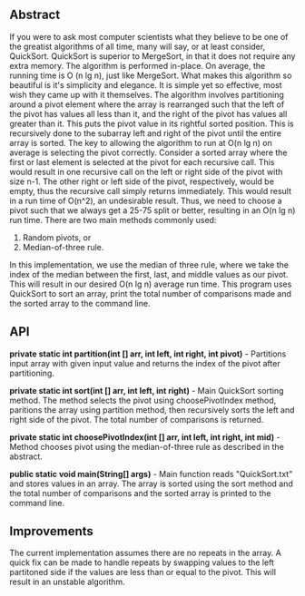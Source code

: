 ## Abstract
If you were to ask most computer scientists what they believe to be one of the greatist algorithms of all time, many will say, or at least consider, QuickSort. QuickSort is superior to MergeSort, in that it does not require any extra memory. The algorithm is performed in-place. On average, the running time is O (n lg n), just like MergeSort. What makes this algorithm so beautiful is it's simplicity and elegance. It is simple yet so effective, most wish they came up with it themselves. The algorithm involves partitioning around a pivot element where the array is rearranged such that the left of the pivot has values all less than it, and the right of the pivot has values all greater than it. This puts the pivot value in its rightful sorted position. This is recursively done to the subarray left and right of the pivot until the entire array is sorted. The key to allowing the algorithm to run at O(n lg n) on average is selecting the pivot correctly. Consider a sorted array where the first or last element is selected at the pivot for each recursive call. This would result in one recursive call on the left or right side of the pivot with size n-1. The other right or left side of the pivot, respectively,  would be empty, thus the recursive call simply returns immediately. This would result in a run time of O(n^2), an undesirable result. Thus, we need to choose a pivot such that we always get a 25-75 split or better, resulting in an O(n lg n) run time. There are two main methods commonly used:

1. Random pivots, or
2. Median-of-three rule.

In this implementation, we use the median of three rule, where we take the index of the median between the first, last, and middle values as our pivot. This will result in our desired O(n lg n) average run time. This program uses QuickSort to sort an array, print the total number of comparisons made and the sorted array to the command line.

## API

**private static int partition(int [] arr, int left, int right, int pivot)** - Partitions input array with given input value and returns the index of the pivot after partitioning.

**private static int sort(int [] arr, int left, int right)** - Main QuickSort sorting method. The method selects the pivot using choosePivotIndex method, paritions the array using partition method, then recursively sorts the left and right side of the pivot. The total number of comparisons is returned.

**private static int choosePivotIndex(int [] arr, int left, int right, int mid)** - Method chooses pivot using the median-of-three rule as described in the abstract.

**public static void main(String[] args)** - Main function reads "QuickSort.txt" and stores values in an array. The array is sorted using the sort method and the total number of comparisons and the sorted array is printed to the command line.

## Improvements

The current implementation assumes there are no repeats in the array. A quick fix can be made to handle repeats by swapping values to the left partitoned side if the values are less than or equal to the pivot. This will result in an unstable algorithm. 